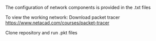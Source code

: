 
The configuration of network components is provided in the .txt files

To view the working network:
Download packet tracer
https://www.netacad.com/courses/packet-tracer

Clone repository and run .pkt files 
